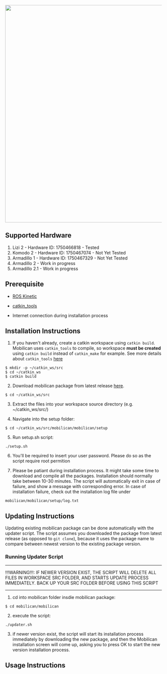 <p>
  <img src="/mobilican/docs/mobilican.png" width="700">
</p>

## Supported Hardware
1. Lizi 2 - Hardware ID: 1750466818 - Tested
2. Komodo 2 - Hardware ID: 1750467074 - Not Yet Tested
3. Armadillo 1 - Hardware ID: 1750467329 - Not Yet Tested
4. Armadillo 2 - Work in progress
5. Armadillo 2.1 - Work in progress

## Prerequisite 

* [ROS Kinetic](http://wiki.ros.org/kinetic/Installation/Ubuntu)

* [catkin_tools](https://catkin-tools.readthedocs.io/en/latest/installing.html#installing-on-ubuntu-with-apt-get)

* Internet connection during installation process

## Installation Instructions

1. If you haven't already, create a catkin workspace using ```catkin build```. Mobilican uses ```catkin_tools``` to compile, so workspace **must be created** using ```catkin build``` instead of ```catkin_make``` for example. See more details about ```catkin_tools``` [here](https://catkin-tools.readthedocs.io/en/latest/index.html)

```
$ mkdir -p ~/catkin_ws/src
$ cd ~/catkin_ws
$ catkin build
```

2. Download mobilican package from latest release [here](https://github.com/robotican/mobilican/releases).
```
$ cd ~/catkin_ws/src
```

3. Extract the files into your workspace source directory (e.g. ~/catkin_ws/src/)

4. Navigate into the setup folder:
```
$ cd ~/catkin_ws/src/mobilican/mobilican/setup
```

5. Run setup.sh script:
```
./setup.sh
```

6. You'll be required to insert your user password. Please do so as the script require root permition

7. Please be patiant during installation process. It might take some time to download and compile all the packages. Installation should normally take between 10-30 minutes. The script will automatically exit in case of failure, and show a message with corresponding error. In case of installation failure, check out the installation log file under 
```
mobilican/mobilican/setup/log.txt
```

## Updating Instructions
Updating existing mobilican package can be done automatically with the updater script.
The script assumes you downloaded the package from latest release (as opposed to ```git clone```), because it uses the package name to compare between newest version to the existing package version.

### Running Updater Script
********************************************
!!!WARNING!!!: IF NEWER VERSION EXIST, THE SCRIPT WILL DELETE ALL FILES IN WORKSPACE SRC FOLDER, AND STARTS UPDATE PROCESS IMMEDIATELY. BACK UP YOUR SRC FOLDER BEFORE USING THIS SCRIPT
********************************************

1. cd into mobilican folder insdie mobilican package:
```
$ cd mobilican/mobilican
```
2. execute the script:
```
./updater.sh
```
3. if newer version exist, the script will start its installation process immediately by downloading the new package, and then the Mobilican installation screen will come up, asking you to press OK to start the new version installation process.  

## Usage Instructions



